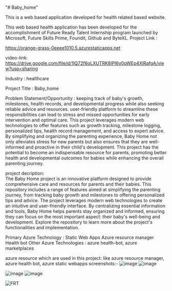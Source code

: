 "# Baby_home" 

This is a web based application developed for health related based website.

This web based health application has been developed for the accomplishment of Future Ready Talent Internship program launched by Microsoft, Future Skills Prime, Foundit, Github and ByteXL.
Project Link :

https://orange-grass-0eeee1010.5.azurestaticapps.net

video-link: 
https://drive.google.com/file/d/1lQ72f6oLXUTRK8IPl6y0pWEp4XlRafgA/view?usp=sharing

Industry :
healthcare


Project Title :
Baby_home

Problem Statement/Opportunity :
 keeping track of  baby's growth, milestones, health records, and developmental progress while also seeking reliable advice and resources. user-friendly platform to streamline these responsibilities can lead to stress and missed opportunities for early intervention and optimal care.
This project leverages modern web technologies to offer features such as growth tracking, milestone logging, personalized tips, health record management, and access to expert advice. By simplifying and organizing the parenting experience, Baby Home not only alleviates stress for new parents but also ensures that they are well-informed and proactive in their child's development. This project has the potential to become an indispensable resource for parents, promoting better health and developmental outcomes for babies while enhancing the overall parenting journey.

project decription:  
The Baby Home project is an innovative platform designed to provide comprehensive care and resources for parents and their babies. This repository includes a range of features aimed at simplifying the parenting journey, from tracking baby growth and milestones to offering personalized tips and advice. The project leverages modern web technologies to create an intuitive and user-friendly interface. By centralizing essential information and tools, Baby Home helps parents stay organized and informed, ensuring they can focus on the most important aspect: their baby's well-being and development. Explore the repository to learn more about the project's functionalities and implementation.

Primary Azure Technology :
Static Web Apps
Azure resource manager
Health bot
Other Azure Technologies : azure health-bot, azure marketplaces

azure resource which are used in this project: like azure resource manager, azure health bot, azure static webapps
screenshots:-
![image](https://github.com/hemendra7668/Baby_home/assets/104755850/0310ea92-aad2-4bc5-8f78-a388804f4eda)
![image](https://github.com/hemendra7668/Baby_home/assets/104755850/3f2337fe-c4dd-4af4-a1c7-5b4e407f80a0)

![image](https://github.com/hemendra7668/Baby_home/assets/104755850/a52d0a50-9095-440a-af5a-7f9bdb2b2825)
![image](https://github.com/hemendra7668/Baby_home/assets/104755850/91064f5d-ac73-454b-b276-33c685df0910)



![FRT](https://github.com/hemendra7668/Baby_home/assets/104755850/43eb0fb5-5aac-4dda-abb4-b8f4fea27cd0)


